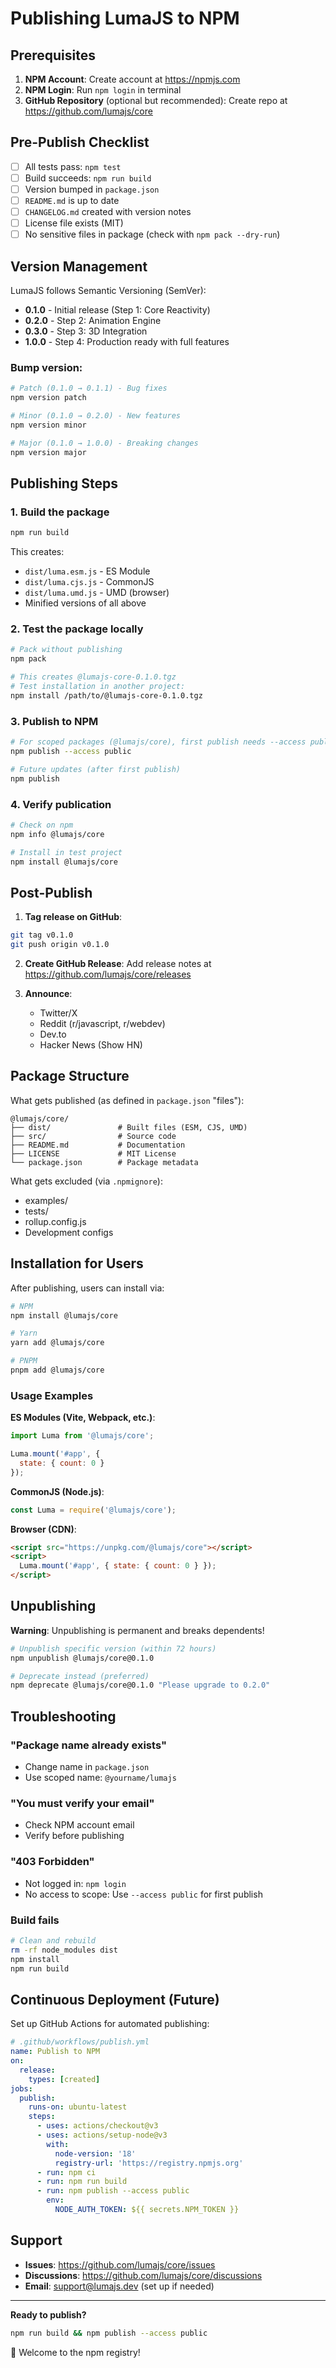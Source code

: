 # Publishing LumaJS to NPM

## Prerequisites

1. **NPM Account**: Create account at https://npmjs.com
2. **NPM Login**: Run `npm login` in terminal
3. **GitHub Repository** (optional but recommended): Create repo at https://github.com/lumajs/core

## Pre-Publish Checklist

- [ ] All tests pass: `npm test`
- [ ] Build succeeds: `npm run build`
- [ ] Version bumped in `package.json`
- [ ] `README.md` is up to date
- [ ] `CHANGELOG.md` created with version notes
- [ ] License file exists (MIT)
- [ ] No sensitive files in package (check with `npm pack --dry-run`)

## Version Management

LumaJS follows Semantic Versioning (SemVer):

- **0.1.0** - Initial release (Step 1: Core Reactivity)
- **0.2.0** - Step 2: Animation Engine
- **0.3.0** - Step 3: 3D Integration
- **1.0.0** - Step 4: Production ready with full features

### Bump version:

```bash
# Patch (0.1.0 → 0.1.1) - Bug fixes
npm version patch

# Minor (0.1.0 → 0.2.0) - New features
npm version minor

# Major (0.1.0 → 1.0.0) - Breaking changes
npm version major
```

## Publishing Steps

### 1. Build the package

```bash
npm run build
```

This creates:
- `dist/luma.esm.js` - ES Module
- `dist/luma.cjs.js` - CommonJS
- `dist/luma.umd.js` - UMD (browser)
- Minified versions of all above

### 2. Test the package locally

```bash
# Pack without publishing
npm pack

# This creates @lumajs-core-0.1.0.tgz
# Test installation in another project:
npm install /path/to/@lumajs-core-0.1.0.tgz
```

### 3. Publish to NPM

```bash
# For scoped packages (@lumajs/core), first publish needs --access public
npm publish --access public

# Future updates (after first publish)
npm publish
```

### 4. Verify publication

```bash
# Check on npm
npm info @lumajs/core

# Install in test project
npm install @lumajs/core
```

## Post-Publish

1. **Tag release on GitHub**:
```bash
git tag v0.1.0
git push origin v0.1.0
```

2. **Create GitHub Release**: Add release notes at https://github.com/lumajs/core/releases

3. **Announce**:
   - Twitter/X
   - Reddit (r/javascript, r/webdev)
   - Dev.to
   - Hacker News (Show HN)

## Package Structure

What gets published (as defined in `package.json` "files"):

```
@lumajs/core/
├── dist/               # Built files (ESM, CJS, UMD)
├── src/                # Source code
├── README.md           # Documentation
├── LICENSE             # MIT License
└── package.json        # Package metadata
```

What gets excluded (via `.npmignore`):
- examples/
- tests/
- rollup.config.js
- Development configs

## Installation for Users

After publishing, users can install via:

```bash
# NPM
npm install @lumajs/core

# Yarn
yarn add @lumajs/core

# PNPM
pnpm add @lumajs/core
```

### Usage Examples

**ES Modules (Vite, Webpack, etc.)**:
```javascript
import Luma from '@lumajs/core';

Luma.mount('#app', {
  state: { count: 0 }
});
```

**CommonJS (Node.js)**:
```javascript
const Luma = require('@lumajs/core');
```

**Browser (CDN)**:
```html
<script src="https://unpkg.com/@lumajs/core"></script>
<script>
  Luma.mount('#app', { state: { count: 0 } });
</script>
```

## Unpublishing

**Warning**: Unpublishing is permanent and breaks dependents!

```bash
# Unpublish specific version (within 72 hours)
npm unpublish @lumajs/core@0.1.0

# Deprecate instead (preferred)
npm deprecate @lumajs/core@0.1.0 "Please upgrade to 0.2.0"
```

## Troubleshooting

### "Package name already exists"

- Change name in `package.json`
- Use scoped name: `@yourname/lumajs`

### "You must verify your email"

- Check NPM account email
- Verify before publishing

### "403 Forbidden"

- Not logged in: `npm login`
- No access to scope: Use `--access public` for first publish

### Build fails

```bash
# Clean and rebuild
rm -rf node_modules dist
npm install
npm run build
```

## Continuous Deployment (Future)

Set up GitHub Actions for automated publishing:

```yaml
# .github/workflows/publish.yml
name: Publish to NPM
on:
  release:
    types: [created]
jobs:
  publish:
    runs-on: ubuntu-latest
    steps:
      - uses: actions/checkout@v3
      - uses: actions/setup-node@v3
        with:
          node-version: '18'
          registry-url: 'https://registry.npmjs.org'
      - run: npm ci
      - run: npm run build
      - run: npm publish --access public
        env:
          NODE_AUTH_TOKEN: ${{ secrets.NPM_TOKEN }}
```

## Support

- **Issues**: https://github.com/lumajs/core/issues
- **Discussions**: https://github.com/lumajs/core/discussions
- **Email**: support@lumajs.dev (set up if needed)

---

**Ready to publish?**

```bash
npm run build && npm publish --access public
```

🎉 Welcome to the npm registry!
